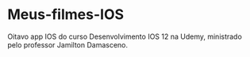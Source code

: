 # Meus-filmes-IOS
Oitavo app IOS do curso Desenvolvimento IOS 12 na Udemy, ministrado pelo professor Jamilton Damasceno.
